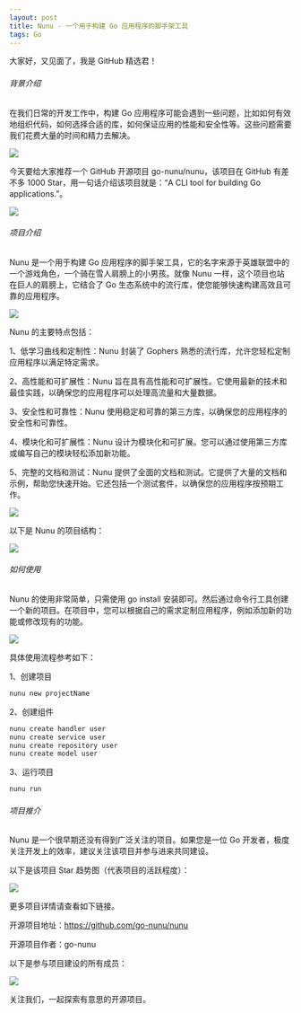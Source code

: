 ```yaml
---
layout: post
title: Nunu - 一个用于构建 Go 应用程序的脚手架工具
tags: Go
---
```


大家好，又见面了，我是 GitHub 精选君！

###### 背景介绍

在我们日常的开发工作中，构建 Go 应用程序可能会遇到一些问题，比如如何有效地组织代码，如何选择合适的库，如何保证应用的性能和安全性等。这些问题需要我们花费大量的时间和精力去解决。

![](https://img0.baidu.com/it/u=3633899761,2974414879&fm=253&fmt=auto&app=138&f=JPEG?w=443&h=293)

今天要给大家推荐一个 GitHub 开源项目 go-nunu/nunu，该项目在 GitHub 有差不多 1000 Star，用一句话介绍该项目就是：“A CLI tool for building Go applications.”。

![](https://raw.githubusercontent.com/go-nunu/nunu/main/.github/assets/banner.png)

###### 项目介绍

Nunu 是一个用于构建 Go 应用程序的脚手架工具，它的名字来源于英雄联盟中的一个游戏角色，一个骑在雪人肩膀上的小男孩。就像 Nunu 一样，这个项目也站在巨人的肩膀上，它结合了 Go 生态系统中的流行库，使您能够快速构建高效且可靠的应用程序。

![](/Users/zhupeng/Work/git/zhupeng.github.io/images/image-20240425231844970.png)

Nunu 的主要特点包括：

1、低学习曲线和定制性：Nunu 封装了 Gophers 熟悉的流行库，允许您轻松定制应用程序以满足特定需求。

2、高性能和可扩展性：Nunu 旨在具有高性能和可扩展性。它使用最新的技术和最佳实践，以确保您的应用程序可以处理高流量和大量数据。

3、安全性和可靠性：Nunu 使用稳定和可靠的第三方库，以确保您的应用程序的安全性和可靠性。

4、模块化和可扩展性：Nunu 设计为模块化和可扩展。您可以通过使用第三方库或编写自己的模块轻松添加新功能。

5、完整的文档和测试：Nunu 提供了全面的文档和测试。它提供了大量的文档和示例，帮助您快速开始。它还包括一个测试套件，以确保您的应用程序按预期工作。

![](/Users/zhupeng/Work/git/zhupeng.github.io/images/image-20240425231820157.png)

以下是 Nunu 的项目结构：

![](https://raw.githubusercontent.com/go-nunu/nunu/main/.github/assets/layout.png)

###### 如何使用

Nunu 的使用非常简单，只需使用 go install 安装即可。然后通过命令行工具创建一个新的项目。在项目中，您可以根据自己的需求定制应用程序，例如添加新的功能或修改现有的功能。

![](https://raw.githubusercontent.com/go-nunu/nunu/main/.github/assets/screenshot.jpg)

具体使用流程参考如下：

1、创建项目

```bash
nunu new projectName
```

2、创建组件

```bash
nunu create handler user
nunu create service user
nunu create repository user
nunu create model user
```

3、运行项目

```bash
nunu run
```

###### 项目推介

Nunu 是一个很早期还没有得到广泛关注的项目。如果您是一位 Go 开发者，极度关注开发上的效率，建议关注该项目并参与进来共同建设。


以下是该项目 Star 趋势图（代表项目的活跃程度）：

![](https://api.star-history.com/svg?repos=go-nunu/nunu&type=Timeline)

更多项目详情请查看如下链接。

开源项目地址：https://github.com/go-nunu/nunu 

开源项目作者：go-nunu

以下是参与项目建设的所有成员：

![](https://contrib.rocks/image?repo=go-nunu/nunu)

关注我们，一起探索有意思的开源项目。

